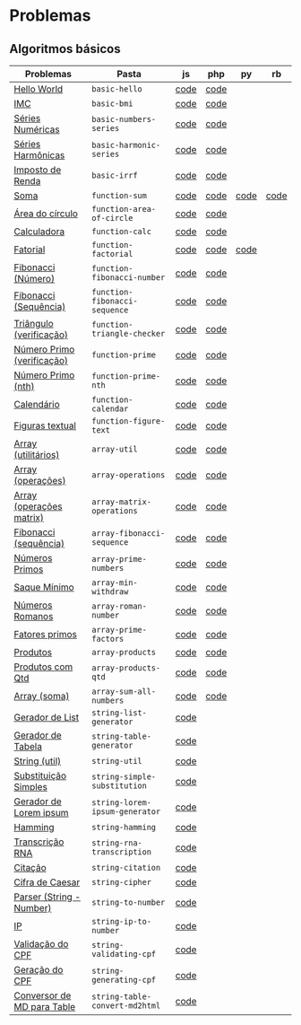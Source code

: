 # Problemas

## Algoritmos básicos

| Problemas                                                                       | Pasta                          | js                                                                                                         | php                                                                                                        | py                                                                                             | rb                                                                                           |
| ------------------------------------------------------------------------------- | ------------------------------ | ---------------------------------------------------------------------------------------------------------- | ---------------------------------------------------------------------------------------------------------- | ---------------------------------------------------------------------------------------------- | -------------------------------------------------------------------------------------------- |
| [Hello World](problems/algorithms/basic-hello/)                                 | `basic-hello`                  | [code](https://github.com/ifpb/exercises/tree/master/problems/algorithms/basic-hello/js/)                  | [code](https://github.com/ifpb/exercises/tree/master/problems/algorithms/basic-hello/php/)                 |                                                                                                |                                                                                              |
| [IMC](problems/algorithms/basic-bmi/)                                           | `basic-bmi`                    | [code](https://github.com/ifpb/exercises/tree/master/problems/algorithms/basic-bmi/js/)                    | [code](https://github.com/ifpb/exercises/tree/master/problems/algorithms/basic-bmi/php/)                   |                                                                                                |                                                                                              |
| [Séries Numéricas](problems/algorithms/basic-numbers-series/)                   | `basic-numbers-series`         | [code](https://github.com/ifpb/exercises/tree/master/problems/algorithms/basic-numbers-series/js/)         | [code](https://github.com/ifpb/exercises/tree/master/problems/algorithms/basic-numbers-series/php/)        |                                                                                                |                                                                                              |
| [Séries Harmônicas](problems/algorithms/basic-harmonic-series/)                 | `basic-harmonic-series`        | [code](https://github.com/ifpb/exercises/tree/master/problems/algorithms/basic-harmonic-series/js/)        | [code](https://github.com/ifpb/exercises/tree/master/problems/algorithms/basic-harmonic-series/php/)       |                                                                                                |                                                                                              |
| [Imposto de Renda](problems/algorithms/basic-irrf/)                             | `basic-irrf`                   | [code](https://github.com/ifpb/exercises/tree/master/problems/algorithms/basic-irrf/js/)                   | [code](https://github.com/ifpb/exercises/tree/master/problems/algorithms/basic-irrf/php/)                  |                                                                                                |                                                                                              |
| [Soma](problems/algorithms/function-sum/)                                       | `function-sum`                 | [code](https://github.com/ifpb/exercises/tree/master/problems/algorithms/function-sum/js/)                 | [code](https://github.com/ifpb/exercises/tree/master/problems/algorithms/function-sum/php/)                | [code](https://github.com/ifpb/exercises/tree/master/problems/algorithms/function-sum/python/) | [code](https://github.com/ifpb/exercises/tree/master/problems/algorithms/function-sum/ruby/) |
| [Área do círculo](problems/algorithms/function-area-of-circle/)                 | `function-area-of-circle`      | [code](https://github.com/ifpb/exercises/tree/master/problems/algorithms/function-area-of-circle/js/)      | [code](https://github.com/ifpb/exercises/tree/master/problems/algorithms/function-area-of-circle/php/)     |                                                                                                |                                                                                              |
| [Calculadora](problems/algorithms/function-calc/)                               | `function-calc`                | [code](https://github.com/ifpb/exercises/tree/master/problems/algorithms/function-calc/js/)                | [code](https://github.com/ifpb/exercises/tree/master/problems/algorithms/function-calc/php/)               |                                                                                                |                                                                                              |
| [Fatorial](problems/algorithms/function-factorial/)                             | `function-factorial`           | [code](https://github.com/ifpb/exercises/tree/master/problems/algorithms/function-factorial/js/)           | [code](https://github.com/ifpb/exercises/tree/master/problems/algorithms/function-factorial/php/)          | [code](https://github.com/ifpb/exercises/tree/master/problems/algorithms/function-factorial/ruby/)                                                                                              |                                                                                              |
| [Fibonacci (Número)](problems/algorithms/function-fibonacci-number/)            | `function-fibonacci-number`    | [code](https://github.com/ifpb/exercises/tree/master/problems/algorithms/function-fibonacci-number/js/)    | [code](https://github.com/ifpb/exercises/tree/master/problems/algorithms/function-fibonacci-number/php/)   |                                                                                                |                                                                                              |
| [Fibonacci (Sequência)](problems/algorithms/function-fibonacci-sequence/)       | `function-fibonacci-sequence`  | [code](https://github.com/ifpb/exercises/tree/master/problems/algorithms/function-fibonacci-sequence/js/)  | [code](https://github.com/ifpb/exercises/tree/master/problems/algorithms/function-fibonacci-sequence/php/) |                                                                                                |                                                                                              |
| [Triângulo (verificação)](problems/algorithms/function-triangle-checker/)       | `function-triangle-checker`    | [code](https://github.com/ifpb/exercises/tree/master/problems/algorithms/function-triangle-checker/js/)    | [code](https://github.com/ifpb/exercises/tree/master/problems/algorithms/function-triangle-checker/php/)   |                                                                                                |                                                                                              |
| [Número Primo (verificação)](problems/algorithms/function-prime/)               | `function-prime`               | [code](https://github.com/ifpb/exercises/tree/master/problems/algorithms/function-prime/js/)               | [code](https://github.com/ifpb/exercises/tree/master/problems/algorithms/function-prime/php/)              |                                                                                                |                                                                                              |
| [Número Primo (nth)](problems/algorithms/function-prime-nth/)                   | `function-prime-nth`           | [code](https://github.com/ifpb/exercises/tree/master/problems/algorithms/function-prime-nth/js/)           | [code](https://github.com/ifpb/exercises/tree/master/problems/algorithms/function-prime-nth/php/)          |                                                                                                |                                                                                              |
| [Calendário](problems/algorithms/function-calendar/)                            | `function-calendar`            | [code](https://github.com/ifpb/exercises/tree/master/problems/algorithms/function-calendar/js/)            | [code](https://github.com/ifpb/exercises/tree/master/problems/algorithms/function-calendar/php/)           |                                                                                                |                                                                                              |
| [Figuras textual](problems/algorithms/function-figure-text/)                    | `function-figure-text`         | [code](https://github.com/ifpb/exercises/tree/master/problems/algorithms/function-figure-text/js/)         | [code](https://github.com/ifpb/exercises/tree/master/problems/algorithms/function-figure-text/php/)        |                                                                                                |                                                                                              |
| [Array (utilitários)](problems/algorithms/array-util/)                          | `array-util`                   | [code](https://github.com/ifpb/exercises/tree/master/problems/algorithms/array-util/js/)                   | [code](https://github.com/ifpb/exercises/tree/master/problems/algorithms/array-util/php/)                  |                                                                                                |                                                                                              |
| [Array (operações)](problems/algorithms/array-operations/)                      | `array-operations`             | [code](https://github.com/ifpb/exercises/tree/master/problems/algorithms/array-operations/js/)             | [code](https://github.com/ifpb/exercises/tree/master/problems/algorithms/array-operations/php/)            |                                                                                                |                                                                                              |
| [Array (operações matrix)](problems/algorithms/array-matrix-operations/)        | `array-matrix-operations`      | [code](https://github.com/ifpb/exercises/tree/master/problems/algorithms/array-matrix-operations/js/)      | [code](https://github.com/ifpb/exercises/tree/master/problems/algorithms/array-matrix-operations/php/)     |                                                                                                |                                                                                              |
| [Fibonacci (sequência)](problems/algorithms/array-fibonacci-sequence/)          | `array-fibonacci-sequence`     | [code](https://github.com/ifpb/exercises/tree/master/problems/algorithms/array-fibonacci-sequence/js/)     | [code](https://github.com/ifpb/exercises/tree/master/problems/algorithms/array-fibonacci-sequence/php/)    |                                                                                                |                                                                                              |
| [Números Primos](problems/algorithms/array-prime-numbers/)                      | `array-prime-numbers`          | [code](https://github.com/ifpb/exercises/tree/master/problems/algorithms/array-prime-numbers/js/)          | [code](https://github.com/ifpb/exercises/tree/master/problems/algorithms/array-prime-numbers/php/)         |                                                                                                |                                                                                              |
| [Saque Mínimo](problems/algorithms/array-min-withdraw/)                         | `array-min-withdraw`           | [code](https://github.com/ifpb/exercises/tree/master/problems/algorithms/array-min-withdraw/js/)           | [code](https://github.com/ifpb/exercises/tree/master/problems/algorithms/array-min-withdraw/php/)          |                                                                                                |                                                                                              |
| [Números Romanos](problems/algorithms/array-roman-number/)                      | `array-roman-number`           | [code](https://github.com/ifpb/exercises/tree/master/problems/algorithms/array-roman-number/js/)           | [code](https://github.com/ifpb/exercises/tree/master/problems/algorithms/array-roman-number/php/)          |                                                                                                |                                                                                              |
| [Fatores primos](problems/algorithms/array-prime-factors/)                      | `array-prime-factors`          | [code](https://github.com/ifpb/exercises/tree/master/problems/algorithms/array-prime-factors/js/)          | [code](https://github.com/ifpb/exercises/tree/master/problems/algorithms/array-prime-factors/php/)         |                                                                                                |                                                                                              |
| [Produtos](problems/algorithms/array-products/)                                 | `array-products`               | [code](https://github.com/ifpb/exercises/tree/master/problems/algorithms/array-products/js/)               | [code](https://github.com/ifpb/exercises/tree/master/problems/algorithms/array-products/php/)              |                                                                                                |                                                                                              |
| [Produtos com Qtd](problems/algorithms/array-products-qtd/)                     | `array-products-qtd`           | [code](https://github.com/ifpb/exercises/tree/master/problems/algorithms/array-products-qtd/js/)           | [code](https://github.com/ifpb/exercises/tree/master/problems/algorithms/array-products-qtd/php/)          |                                                                                                |                                                                                              |
| [Array (soma)](problems/algorithms/array-sum-all-numbers/)                      | `array-sum-all-numbers`        | [code](https://github.com/ifpb/exercises/tree/master/problems/algorithms/array-sum-all-numbers/js/)        | [code](https://github.com/ifpb/exercises/tree/master/problems/algorithms/array-sum-all-numbers/php/)       |                                                                                                |                                                                                              |
| [Gerador de List](problems/algorithms/string-list-generator/)                   | `string-list-generator`        | [code](https://github.com/ifpb/exercises/tree/master/problems/algorithms/string-list-generator/js/)        |                                                                                                            |                                                                                                |                                                                                              |
| [Gerador de Tabela](problems/algorithms/string-table-generator/)                | `string-table-generator`       | [code](https://github.com/ifpb/exercises/tree/master/problems/algorithms/string-table-generator/js/)       |                                                                                                            |                                                                                                |                                                                                              |
| [String (util)](problems/algorithms/string-util/)                               | `string-util`                  | [code](https://github.com/ifpb/exercises/tree/master/problems/algorithms/string-util/js/)                  |                                                                                                            |                                                                                                |                                                                                              |
| [Substituição Simples](problems/algorithms/string-simple-substitution/)         | `string-simple-substitution`   | [code](https://github.com/ifpb/exercises/tree/master/problems/algorithms/string-simple-substitution/js/)   |                                                                                                            |                                                                                                |                                                                                              |
| [Gerador de Lorem ipsum](problems/algorithms/string-lorem-ipsum-generator/)     | `string-lorem-ipsum-generator` | [code](https://github.com/ifpb/exercises/tree/master/problems/algorithms/string-lorem-ipsum-generator/js/) |                                                                                                            |                                                                                                |                                                                                              |
| [Hamming](problems/algorithms/string-hamming/)                                  | `string-hamming`               | [code](https://github.com/ifpb/exercises/tree/master/problems/algorithms/string-hamming/js/)               |                                                                                                            |                                                                                                |                                                                                              |
| [Transcrição RNA](problems/algorithms/string-rna-transcription/)                | `string-rna-transcription`     | [code](https://github.com/ifpb/exercises/tree/master/problems/algorithms/string-rna-transcription/js/)     |                                                                                                            |                                                                                                |                                                                                              |
| [Citação](problems/algorithms/string-citation/)                                 | `string-citation`              | [code](https://github.com/ifpb/exercises/tree/master/problems/algorithms/string-citation/js/)              |                                                                                                            |                                                                                                |                                                                                              |
| [Cifra de Caesar](problems/algorithms/string-cipher/)                           | `string-cipher`                | [code](https://github.com/ifpb/exercises/tree/master/problems/algorithms/string-cipher/js/)                |                                                                                                            |                                                                                                |                                                                                              |
| [Parser (String - Number)](problems/algorithms/string-to-number/)               | `string-to-number`             | [code](https://github.com/ifpb/exercises/tree/master/problems/algorithms/string-to-number/js/)             |                                                                                                            |                                                                                                |                                                                                              |
| [IP](problems/algorithms/string-ip-to-number/)                                  | `string-ip-to-number`          | [code](https://github.com/ifpb/exercises/tree/master/problems/algorithms/string-ip-to-number/js/)          |                                                                                                            |                                                                                                |                                                                                              |
| [Validação do CPF](problems/algorithms/string-validating-cpf/)                  | `string-validating-cpf`        | [code](https://github.com/ifpb/exercises/tree/master/problems/algorithms/string-validating-cpf/js/)        |                                                                                                            |                                                                                                |                                                                                              |
| [Geração do CPF](problems/algorithms/string-generating-cpf/)                    | `string-generating-cpf`        | [code](https://github.com/ifpb/exercises/tree/master/problems/algorithms/string-generating-cpf/js/)        |                                                                                                            |                                                                                                |                                                                                              |
| [Conversor de MD para Table](problems/algorithms/string-table-convert-md2html/) | `string-table-convert-md2html` | [code](https://github.com/ifpb/exercises/tree/master/problems/algorithms/string-table-convert-md2html/js/) |                                                                                                            |                                                                                                |                                                                                              |

<!--
array-identity-matrix

Regexp
regexp-pattern-scanner
regexp-pattern-validator
regexp-search-on-tools
regexp-text-util

Object
object-brazilian-championship
object-cep
object-comics
object-company
object-exam
object-exam-oo
object-order
object-order-category
object-products
object-products-qtd

Date
date-diff-timestamp

Math
math-random

Namespace
namespace-array-util-func
namespace-array-util-object
-->
